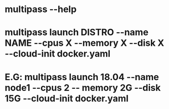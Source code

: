 # multipass --help
# multipass launch DISTRO --name NAME --cpus X --memory X --disk X --cloud-init docker.yaml
# E.G: multipass launch 18.04 --name node1 --cpus 2 -- memory 2G --disk 15G --cloud-init docker.yaml
